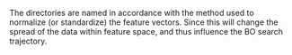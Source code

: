 The directories are named in accordance with the method used to normalize (or standardize) the feature vectors. Since this will change the spread of the data within feature space, and thus influence the BO search trajectory.
